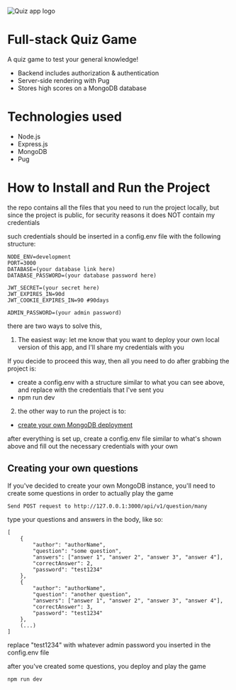 ![Quiz app logo](https://quiz-app-ercj.onrender.com/img/logo.png)

# Full-stack Quiz Game

A quiz game to test your general knowledge!

- Backend includes authorization & authentication
- Server-side rendering with Pug
- Stores high scores on a MongoDB database

# Technologies used

- Node.js
- Express.js
- MongoDB
- Pug

# How to Install and Run the Project

the repo contains all the files that you need to run the project locally, but since the project is public, for security reasons it does NOT contain my credentials

such credentials should be inserted in a config.env file with the following structure:

```
NODE_ENV=development
PORT=3000
DATABASE=(your database link here)
DATABASE_PASSWORD=(your database password here)

JWT_SECRET=(your secret here)
JWT_EXPIRES_IN=90d
JWT_COOKIE_EXPIRES_IN=90 #90days

ADMIN_PASSWORD=(your admin password)
```

there are two ways to solve this,

1. The easiest way: let me know that you want to deploy your own local version of this app, and I'll share my credentials with you

If you decide to proceed this way, then all you need to do after grabbing the project is:

- create a config.env with a structure similar to what you can see above, and replace with the credentials that I've sent you
- npm run dev

2. the other way to run the project is to:

- [create your own MongoDB deployment](https://www.mongodb.com/)

after everything is set up, create a config.env file similar to what's shown above and fill out the necessary credentials with your own

## Creating your own questions

If you've decided to create your own MongoDB instance, you'll need to create some questions in order to actually play the game

```
Send POST request to http://127.0.0.1:3000/api/v1/question/many
```

type your questions and answers in the body, like so:

```
[
    {
        "author": "authorName",
        "question": "some question",
        "answers": ["answer 1", "answer 2", "answer 3", "answer 4"],
        "correctAnswer": 2,
        "password": "test1234"
    },
    {
        "author": "authorName",
        "question": "another question",
        "answers": ["answer 1", "answer 2", "answer 3", "answer 4"],
        "correctAnswer": 3,
        "password": "test1234"
    },
    (...)
]
```

replace "test1234" with whatever admin password you inserted in the config.env file

after you've created some questions, you deploy and play the game

```
npm run dev
```
